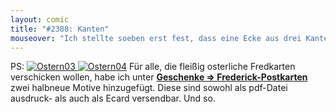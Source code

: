 ```yaml
---
layout: comic
title: "#2388: Kanten"
mouseover: "Ich stellte soeben erst fest, dass eine Ecke aus drei Kanten besteht."
---
```


PS:
<a href="http://www.fonflatter.de/karten/" title="Frederick-Postkarten"><img src="http://www.fonflatter.de/bilder/karten/ostern_03.jpg" alt="Ostern03" /> <img src="http://www.fonflatter.de/bilder/karten/ostern_04.jpg" alt="Ostern04" /></a>
Für alle, die fleißig osterliche Fredkarten verschicken wollen, habe ich unter <a href="http://www.fonflatter.de/karten/"><strong>Geschenke => Frederick-Postkarten</strong></a> zwei halbneue Motive hinzugefügt. Diese sind sowohl als pdf-Datei ausdruck- als auch als Ecard versendbar.
Und so.
